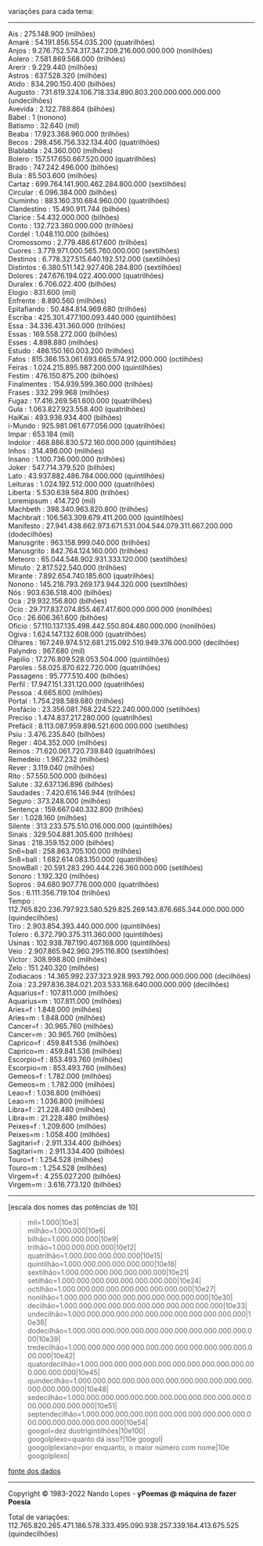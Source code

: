 variações para cada tema:  
___  
Ais : 275.148.900 (milhões)  
Amaré : 54.191.856.554.035.200 (quatrilhões)  
Anjos : 9.276.752.574.317.347.209.216.000.000.000 (nonilhões)  
Aolero : 7.581.869.568.000 (trilhões)  
Arerir : 9.229.440 (milhões)  
Astros : 637.528.320 (milhões)  
Atido : 834.290.150.400 (bilhões)  
Augusto : 731.619.324.106.718.334.890.803.200.000.000.000.000 (undecilhões)  
Avevida : 2.122.788.864 (bilhões)  
Babel : 1 (nonono)  
Batismo : 32.640 (mil)  
Beaba : 17.923.368.960.000 (trilhões)  
Becos : 298.456.756.332.134.400 (quatrilhões)  
Blablabla : 24.360.000 (milhões)  
Bolero : 157.517.650.667.520.000 (quatrilhões)  
Brado : 747.242.496.000 (bilhões)  
Bula : 85.503.600 (milhões)  
Cartaz : 699.764.141.900.462.284.800.000 (sextilhões)  
Circular : 6.096.384.000 (bilhões)  
Ciuminho : 883.160.310.684.960.000 (quatrilhões)  
Clandestino : 15.490.911.744 (bilhões)  
Clarice : 54.432.000.000 (bilhões)  
Conto : 132.723.360.000.000 (trilhões)  
Cordel : 1.048.110.000 (bilhões)  
Cromossomo : 2.779.486.617.600 (trilhões)  
Cuores : 3.779.971.000.565.760.000.000 (sextilhões)  
Destinos : 6.778.327.515.640.192.512.000 (sextilhões)  
Distintos : 6.380.511.142.927.406.284.800 (sextilhões)  
Dolores : 247.676.194.022.400.000 (quatrilhões)  
Duralex : 6.706.022.400 (bilhões)  
Elogio : 831.600 (mil)  
Enfrente : 8.890.560 (milhões)  
Epitafiando : 50.484.814.969.680 (trilhões)  
Escriba : 425.301.477.100.093.440.000 (quintilhões)  
Essa : 34.336.431.360.000 (trilhões)  
Essas : 169.558.272.000 (bilhões)  
Esses : 4.898.880 (milhões)  
Estudo : 486.150.160.003.200 (trilhões)  
Fatos : 815.366.153.061.693.665.574.912.000.000 (octilhões)  
Feiras : 1.024.215.895.987.200.000 (quintilhões)  
Festim : 476.150.875.200 (bilhões)  
Finalmentes : 154.939.599.360.000 (trilhões)  
Frases : 332.299.968 (milhões)  
Fugaz : 17.416.269.561.600.000 (quatrilhões)  
Gula : 1.063.827.923.558.400 (quatrilhões)  
HaiKai : 493.936.934.400 (bilhões)  
i-Mundo : 925.981.061.677.056.000 (quatrilhões)  
Impar : 653.184 (mil)  
Indolor : 468.886.830.572.160.000.000 (quintilhões)  
Inhos : 314.496.000 (milhões)  
Insano : 1.100.736.000.000 (trilhões)  
Joker : 547.714.379.520 (bilhões)  
Lato : 43.937.882.486.784.000.000 (quintilhões)  
Leituras : 1.024.192.512.000.000 (quatrilhões)  
Liberta : 5.530.639.564.800 (trilhões)  
Loremipsum : 414.720 (mil)  
Machbeth : 398.340.963.820.800 (trilhões)  
Machbrait : 106.563.309.679.411.200.000 (quintilhões)  
Manifesto : 27.941.438.662.973.671.531.004.544.079.311.667.200.000 (dodecilhões)  
Manusgrite : 963.158.999.040.000 (trilhões)  
Manusgrito : 842.764.124.160.000 (trilhões)  
Meteoro : 65.044.548.902.931.333.120.000 (sextilhões)  
Minuto : 2.817.522.540.000 (trilhões)  
Mirante : 7.892.654.740.185.600 (quatrilhões)  
Nonono : 145.218.793.269.173.944.320.000 (sextilhões)  
Nós : 903.636.518.400 (bilhões)  
Oca : 29.932.156.800 (bilhões)  
Ocio : 29.717.837.074.855.467.417.600.000.000.000 (nonilhões)  
Oco : 26.606.361.600 (bilhões)  
Oficio : 57.110.137.135.498.442.550.804.480.000.000 (nonilhões)  
Ogiva : 1.624.147.132.608.000 (quatrilhões)  
Olhares : 167.249.974.512.681.215.092.510.949.376.000.000 (decilhões)  
Palyndro : 967.680 (mil)  
Papilio : 17.276.809.528.053.504.000 (quintilhões)  
Paroles : 58.025.870.622.720.000 (quatrilhões)  
Passagens : 95.777.510.400 (bilhões)  
Perfil : 17.947.151.331.120.000 (quatrilhões)  
Pessoa : 4.665.600 (milhões)  
Portal : 1.754.298.589.680 (trilhões)  
Posfácio : 23.356.081.768.224.522.240.000.000 (setilhões)  
Preciso : 1.474.837.217.280.000 (quatrilhões)  
Prefácil : 8.113.087.959.898.521.600.000.000 (setilhões)  
Psiu : 3.476.235.840 (bilhões)  
Reger : 404.352.000 (milhões)  
Reinos : 71.620.061.720.739.840 (quatrilhões)  
Remedeio : 1.967.232 (milhões)  
Rever : 3.119.040 (milhões)  
Rito : 57.550.500.000 (bilhões)  
Salute : 32.637.136.896 (bilhões)  
Saudades : 7.420.616.146.944 (trilhões)  
Seguro : 373.248.000 (milhões)  
Sentença : 159.667.040.332.800 (trilhões)  
Ser : 1.028.160 (milhões)  
Silente : 313.233.575.510.016.000.000 (quintilhões)  
Sinais : 329.504.881.305.600 (trilhões)  
Sinas : 218.359.152.000 (bilhões)  
Sn6=ball : 258.863.705.100.000 (trilhões)  
Sn8=ball : 1.682.614.083.150.000 (quatrilhões)  
SnowBall : 20.591.283.290.444.226.360.000.000 (setilhões)  
Sonoro : 1.192.320 (milhões)  
Sopros : 94.680.907.776.000.000 (quatrilhões)  
Sos : 6.111.356.719.104 (trilhões)  
Tempo : 112.765.820.236.797.923.580.529.825.269.143.876.665.344.000.000.000 (quindecilhões)  
Tiro : 2.903.854.393.440.000.000 (quintilhões)  
Tolero : 6.372.790.375.311.360.000 (quintilhões)  
Usinas : 102.938.787.190.407.168.000 (quintilhões)  
Veio : 2.907.865.942.960.295.116.800 (sextilhões)  
Victor : 308.998.800 (milhões)  
Zelo : 151.240.320 (milhões)  
Zodiacaos : 14.365.992.237.323.928.993.792.000.000.000.000 (decilhões)  
Zoia : 23.297.836.384.021.203.533.168.640.000.000.000 (decilhões)  
Aquarius=f : 107.811.000 (milhões)  
Aquarius=m : 107.811.000 (milhões)  
Aries=f : 1.848.000 (milhões)  
Aries=m : 1.848.000 (milhões)  
Cancer=f : 30.965.760 (milhões)  
Cancer=m : 30.965.760 (milhões)  
Caprico=f : 459.841.536 (milhões)  
Caprico=m : 459.841.536 (milhões)  
Escorpio=f : 853.493.760 (milhões)  
Escorpio=m : 853.493.760 (milhões)  
Gemeos=f : 1.782.000 (milhões)  
Gemeos=m : 1.782.000 (milhões)  
Leao=f : 1.036.800 (milhões)  
Leao=m : 1.036.800 (milhões)  
Libra=f : 21.228.480 (milhões)  
Libra=m : 21.228.480 (milhões)  
Peixes=f : 1.209.600 (milhões)  
Peixes=m : 1.058.400 (milhões)  
Sagitari=f : 2.911.334.400 (bilhões)  
Sagitari=m : 2.911.334.400 (bilhões)  
Touro=f : 1.254.528 (milhões)  
Touro=m : 1.254.528 (milhões)  
Virgem=f : 4.255.027.200 (bilhões)  
Virgem=m : 3.616.773.120 (bilhões)  
___
[escala dos nomes das potências de 10]  
  
> mil=1.000|10e3|  
> milhão=1.000.000|10e6|  
> bilhão=1.000.000.000|10e9|  
> trilhão=1.000.000.000.000|10e12|  
> quatrilhão=1.000.000.000.000.000|10e15|  
> quintilhão=1.000.000.000.000.000.000|10e18|  
> sextilhão=1.000.000.000.000.000.000.000|10e21|  
> setilhão=1.000.000.000.000.000.000.000.000|10e24|  
> octilhão=1.000.000.000.000.000.000.000.000.000|10e27|  
> nonilhão=1.000.000.000.000.000.000.000.000.000.000|10e30|  
> decilhão=1.000.000.000.000.000.000.000.000.000.000.000|10e33|  
> undecilhão=1.000.000.000.000.000.000.000.000.000.000.000.000|10e36|  
> dodecilhão=1.000.000.000.000.000.000.000.000.000.000.000.000.000|10e39|  
> tredecilhão=1.000.000.000.000.000.000.000.000.000.000.000.000.000.000|10e42|  
> quatordecilhão=1.000.000.000.000.000.000.000.000.000.000.000.000.000.000.000|10e45|  
> quindecilhão=1.000.000.000.000.000.000.000.000.000.000.000.000.000.000.000.000|10e48|  
> sedecilhão=1.000.000.000.000.000.000.000.000.000.000.000.000.000.000.000.000.000|10e51|  
> septendecilhão=1.000.000.000.000.000.000.000.000.000.000.000.000.000.000.000.000.000.000|10e54|  
> googol=dez duotrigintilhões|10e100|  
> googolplexo=quanto dá isso?|10e googol|  
> googolplexiano=por enquanto, o maior número com nome|10e googolplexo|  
  
[fonte dos dados](http://www.fisica-interessante.com/matematica-divertida-ordens-classes-multiplos.html)  
___
Copyright © 1983-2022 Nando Lopes - **yPoemas @ máquina de fazer Poesia**  

Total de variações: 112.765.820.265.471.186.578.333.495.090.938.257.339.164.413.675.525 (quindecilhões)
